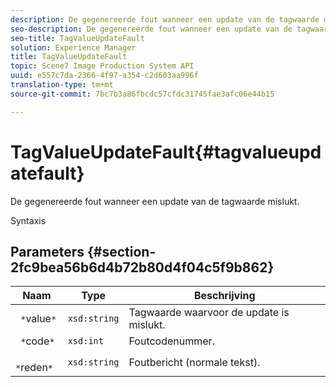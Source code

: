 ```yaml
---
description: De gegenereerde fout wanneer een update van de tagwaarde mislukt.
seo-description: De gegenereerde fout wanneer een update van de tagwaarde mislukt.
seo-title: TagValueUpdateFault
solution: Experience Manager
title: TagValueUpdateFault
topic: Scene7 Image Production System API
uuid: e557c7da-2366-4f97-a354-c2d603aa996f
translation-type: tm+mt
source-git-commit: 7bc7b3a86fbcdc57cfdc31745fae3afc06e44b15

---
```



# TagValueUpdateFault{#tagvalueupdatefault}

De gegenereerde fout wanneer een update van de tagwaarde mislukt.

Syntaxis

## Parameters {#section-2fc9bea56b6d4b72b80d4f04c5f9b862}

| Naam | Type | Beschrijving |
|---|---|---|
| ` *`value`*` | `xsd:string` | Tagwaarde waarvoor de update is mislukt. |
| ` *`code`*` | `xsd:int` | Foutcodenummer. |
| ` *`reden`*` | `xsd:string` | Foutbericht (normale tekst). |

